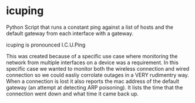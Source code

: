 # icuping
Python Script that runs a constant ping against a list of hosts and the default gateway from each interface with a gateway.

icuping is pronounced I.C.U.Ping

This was created because of a specific use case where monitoring the network from multiple interfaces on a device was a requirement.  In this specific case we wanted to monitor both the wireless connection and wired connection so we could easliy corrolate outages in a VERY rudimentry way. When a connection is lost it also reports the mac address of the default gateway (an attempt at detecting ARP poisoning). It lists the time that the connection went down and what time it came back up. 

